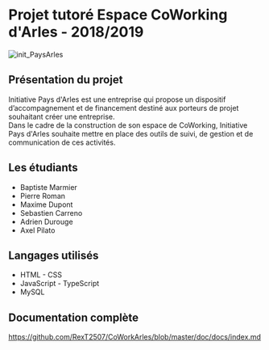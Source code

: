 # Projet tutoré Espace CoWorking d'Arles - 2018/2019
![init_PaysArles](https://github.com/RexTIndominus/CoWorkArles/blob/master/src/assets/initiative_logo.jpg)

## Présentation du projet
Initiative Pays d'Arles est une entreprise qui propose un dispositif d’accompagnement et de financement destiné aux porteurs de projet souhaitant créer une entreprise.       
Dans le cadre de la construction de son espace de CoWorking, Initiative Pays d'Arles souhaite mettre en place des outils de suivi, de gestion et de communication de ces activités.

## Les étudiants
+ Baptiste Marmier
+ Pierre Roman
+ Maxime Dupont
+ Sebastien Carreno
+ Adrien Durouge
+ Axel Pilato

## Langages utilisés
+ HTML - CSS
+ JavaScript - TypeScript
+ MySQL

## Documentation complète
https://github.com/RexT2507/CoWorkArles/blob/master/doc/docs/index.md


